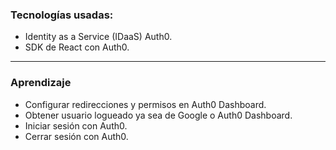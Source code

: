 ### Tecnologías usadas:

- Identity as a Service (IDaaS) Auth0.
- SDK de React con Auth0.

---

### Aprendizaje
- Configurar redirecciones y permisos en Auth0 Dashboard.
- Obtener usuario logueado ya sea de Google o Auth0 Dashboard.
- Iniciar sesión con Auth0.
- Cerrar sesión con Auth0.
